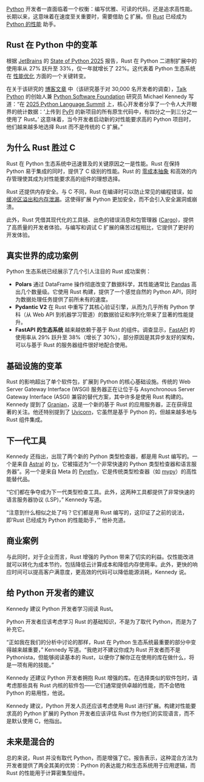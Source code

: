 [Python](https://thenewstack.io/what-is-python/) 开发者一直面临着一个权衡：编写优雅、可读的代码，还是追求高性能。长期以来，这意味着在速度至关重要时，需要借助 [C](https://thenewstack.io/code-wars-rust-vs-c-in-the-battle-for-billion-device-safety/) 扩展。但 [Rust](https://thenewstack.io/rust-programming-language-guide/) 已经成为 [Python 的性能](https://thenewstack.io/why-python-is-so-slow-and-what-is-being-done-about-it/) 助手。

## Rust 在 Python 中的变革

根据 [JetBrains](https://www.jetbrains.com/) 的 [State of Python 2025](https://blog.jetbrains.com/pycharm/2025/08/the-state-of-python-2025/) 报告，Rust 在 Python 二进制扩展中的使用率从 27% 跃升至 33%，仅一年就增长了 22%。这代表着 Python 生态系统在 [性能优化](https://thenewstack.io/how-to-master-javascript-performance-optimization/) 方面的一个关键转变。

在关于该研究的 [博客文章](https://blog.jetbrains.com/pycharm/2025/08/the-state-of-python-2025/) 中（该研究基于对 30,000 名开发者的调查），[Talk Python](https://talkpython.fm/) 的创始人兼 [Python Software Foundation](https://www.python.org/psf-landing/) 研究员 Michael Kennedy 写道：“在 [2025 Python Language Summit](https://us.pycon.org/2025/events/language-summit/) 上，核心开发者分享了一个令人大开眼界的统计数据：‘上传到 [PyPI](https://thenewstack.io/the-top-5-python-packages-and-what-they-do/) 的新项目的所有原生代码中，有四分之一到三分之一使用了 Rust。’ 这意味着，当今开发者启动新的对性能要求高的 Python 项目时，他们越来越多地选择 Rust 而不是传统的 C 扩展。”

## 为什么 Rust 胜过 C

Rust 在 Python 生态系统中迅速普及的关键原因之一是性能。Rust 在保持 Python 易于集成的同时，提供了 C 级别的性能。Rust 的 [零成本抽象](https://stackoverflow.com/questions/69178380/what-does-zero-cost-abstraction-mean) 和高效的内存管理使其成为对性能要求高的组件的理想选择。

Rust 还提供内存安全。与 C 不同，Rust 在编译时可以防止常见的编程错误，如 [缓冲区溢出和内存泄漏](https://thenewstack.io/secure-coding-in-c-avoid-buffer-overflows-and-memory-leaks/)。这使得扩展 Python 更加安全，而不会引入安全漏洞或崩溃。

此外，Rust 凭借其现代化的工具链、出色的错误消息和包管理器 ([Cargo](https://doc.rust-lang.org/cargo/))，提供了高质量的开发者体验。与编写和调试 C 扩展的痛苦过程相比，它提供了更好的开发体验。

## 真实世界的成功案例

Python 生态系统已经展示了几个引人注目的 Rust 成功案例：

* **Polars** 通过 DataFrame 操作彻底改变了数据科学，其性能通常比 [Pandas](https://thenewstack.io/python-pandas-ditches-numpy-for-speedier-pyarrow/) 高出几个数量级。它使用 Rust 构建，提供了一个感觉自然的 Python API，同时为数据处理任务提供了前所未有的速度。
* **Pydantic V2** 在 Rust 中重写了其核心验证引擎，从而为几乎所有 Python 学科（从 Web API 到机器学习管道）的数据验证和序列化带来了显著的性能提升。
* **FastAPI 的生态系统** 越来越依赖于基于 Rust 的组件。调查显示，[FastAPI](https://thenewstack.io/jetbrains-developer-survey-tracks-rapid-adoption-of-ai-chatgpt/) 的使用率从 29% 跃升至 38%（增长了 30%），部分原因是其异步友好的架构，可以与基于 Rust 的服务器组件很好地配合使用。

## 基础设施的变革

Rust 的影响超出了单个软件包，扩展到 Python 的核心基础设施。传统的 Web Server Gateway Interface (WSGI) 服务器正在让位于与 Asynchronous Server Gateway Interface (ASGI) 兼容的替代方案，其中许多是使用 Rust 构建的。Kennedy 提到了 [Granian](https://github.com/emmett-framework/granian)，这是一个新的基于 Rust 的应用服务器，正在获得显著的关注。他还特别提到了 [Uvicorn](https://www.uvicorn.org/)，它虽然是基于 Python 的，但越来越多地与 Rust 组件集成。

## 下一代工具

Kennedy 还指出，出现了两个新的 Python 类型检查器，都是用 Rust 编写的。一个是来自 [Astral](https://astral.sh/) 的 [ty](https://github.com/astral-sh/ty)，它被描述为“一个非常快速的 Python 类型检查器和语言服务器”。另一个是来自 Meta 的 [Pyrefly](https://pyrefly.org/)，它是传统类型检查器（如 [mypy](https://mypy-lang.org/)）的高性能替代品。

“它们都在争夺成为下一代类型检查工具。此外，这两种工具都提供了非常快速的语言服务器协议 (LSP)，” Kennedy 写道。

“注意到什么相似之处了吗？它们都是用 Rust 编写的，这印证了之前的说法，即‘Rust 已经成为 Python 的性能助手，’” 他补充道。

## 商业案例

与此同时，对于企业而言，Rust 增强的 Python 带来了切实的利益。仅性能改进就可以转化为成本节约，包括降低云计算成本和降低内存使用率。此外，更快的响应时间可以提高客户满意度，更高效的代码可以降低能源消耗，Kennedy 说。

## 给 Python 开发者的建议

Kennedy 建议 Python 开发者学习阅读 Rust。

Python 开发者应该考虑学习 Rust 的基础知识，不是为了取代 Python，而是为了补充它。

“正如我在我们的分析中讨论的那样，Rust 在 Python 生态系统最重要的部分中变得越来越重要，” Kennedy 写道。“我绝对不建议你成为 Rust 开发者而不是 Pythonista，但能够阅读基本的 Rust，以便你了解你正在使用的库在做什么，将是一项有用的技能。”

Kennedy 还建议 Python 开发者拥抱 Rust 增强的库。在选择类似的软件包时，请考虑那些具有 Rust 内核的软件包——它们通常提供卓越的性能，而不会牺牲 Python 的易用性，他说。

Kennedy 建议，Python 开发人员还应该考虑使用 Rust 进行扩展。构建对性能要求高的 Python 扩展的 Python 开发者应该评估 Rust 作为他们的实现语言，而不是默认使用 C，他指出。

## 未来是混合的

总的来说，Rust 并没有取代 Python，而是增强了它。报告表示，这种混合方法为开发者提供了两全其美的优势：Python 的表达能力和生态系统用于应用逻辑，而 Rust 的性能用于计算密集型组件。